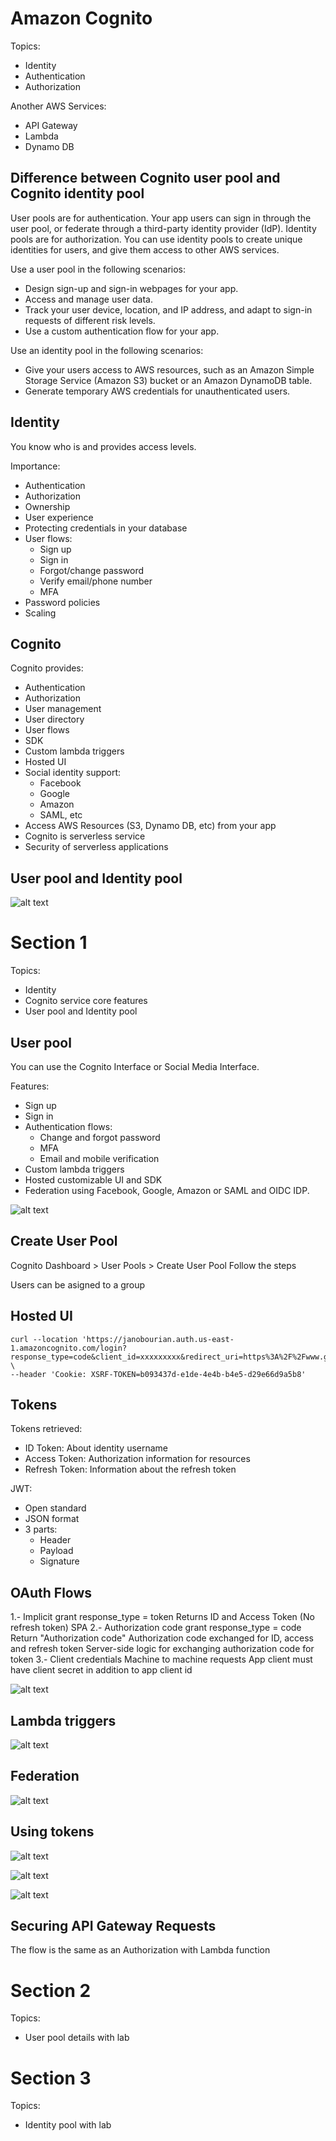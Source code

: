 # Amazon Cognito

Topics: 
* Identity
* Authentication
* Authorization

Another AWS Services:
* API Gateway
* Lambda
* Dynamo DB

## Difference between Cognito user pool and Cognito identity pool

User pools are for authentication. Your app users can sign in through the user pool, or federate through a third-party identity provider (IdP). Identity pools are for authorization. You can use identity pools to create unique identities for users, and give them access to other AWS services.

Use a user pool in the following scenarios:
* Design sign-up and sign-in webpages for your app.
* Access and manage user data.
* Track your user device, location, and IP address, and adapt to sign-in requests of different risk levels.
* Use a custom authentication flow for your app.

Use an identity pool in the following scenarios:
* Give your users access to AWS resources, such as an Amazon Simple Storage Service (Amazon S3) bucket or an Amazon DynamoDB table.
* Generate temporary AWS credentials for unauthenticated users.


## Identity

You know who is and provides access levels.

Importance:
* Authentication
* Authorization
* Ownership
* User experience
* Protecting credentials in your database
* User flows:
    * Sign up
    * Sign in
    * Forgot/change password
    * Verify email/phone number
    * MFA
* Password policies
* Scaling

## Cognito

Cognito provides:
* Authentication
* Authorization
* User management
* User directory
* User flows
* SDK
* Custom lambda triggers
* Hosted UI
* Social identity support:
    * Facebook
    * Google
    * Amazon
    * SAML, etc
* Access AWS Resources (S3, Dynamo DB, etc) from your app
* Cognito is serverless service
* Security of serverless applications

## User pool and Identity pool

![alt text](image.png)

# Section 1

Topics:
* Identity
* Cognito service core features
* User pool and Identity pool

## User pool

You can use the Cognito Interface or Social Media Interface.

Features:
* Sign up
* Sign in
* Authentication flows:
    * Change and forgot password
    * MFA
    * Email and mobile verification
* Custom lambda triggers
* Hosted customizable UI and SDK
* Federation using Facebook, Google, Amazon or SAML and OIDC IDP.

![alt text](image-1.png)

## Create User Pool

Cognito Dashboard > User Pools > Create User Pool
Follow the steps

Users can be asigned to a group

## Hosted UI

```curl
curl --location 'https://janobourian.auth.us-east-1.amazoncognito.com/login?response_type=code&client_id=xxxxxxxxx&redirect_uri=https%3A%2F%2Fwww.google.com.mx%2F' \
--header 'Cookie: XSRF-TOKEN=b093437d-e1de-4e4b-b4e5-d29e66d9a5b8'
```

## Tokens

Tokens retrieved:
* ID Token: About identity username
* Access Token: Authorization information for resources
* Refresh Token: Information about the refresh token

JWT:
* Open standard
* JSON format
* 3 parts:
    * Header
    * Payload
    * Signature


## OAuth Flows

1.- Implicit grant
    response_type = token
    Returns ID and Access Token (No refresh token)
    SPA
2.- Authorization code grant
    response_type = code
    Return "Authorization code"
    Authorization code exchanged for ID, access and refresh token
    Server-side logic for exchanging authorization code for token
3.- Client credentials
    Machine to machine requests
    App client must have client secret in addition to app client id

![alt text](image-2.png)

## Lambda triggers

![alt text](image-3.png)

## Federation

![alt text](image-4.png)

## Using tokens

![alt text](image-5.png)

![alt text](image-6.png)

![alt text](image-7.png)

## Securing API Gateway Requests

The flow is the same as an Authorization with Lambda function

# Section 2

Topics:
* User pool details with lab

# Section 3

Topics:
* Identity pool with lab